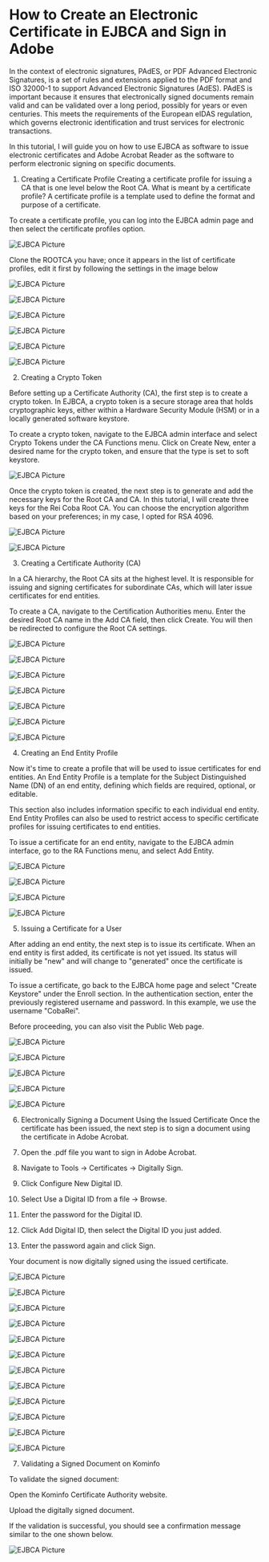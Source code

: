 # How to Create an Electronic Certificate in EJBCA and Sign in Adobe

In the context of electronic signatures, PAdES, or PDF Advanced Electronic Signatures, is a set of rules and extensions applied to the PDF format and ISO 32000-1 to support Advanced Electronic Signatures (AdES). PAdES is important because it ensures that electronically signed documents remain valid and can be validated over a long period, possibly for years or even centuries. This meets the requirements of the European eIDAS regulation, which governs electronic identification and trust services for electronic transactions.

In this tutorial, I will guide you on how to use EJBCA as software to issue electronic certificates and Adobe Acrobat Reader as the software to perform electronic signing on specific documents.

1. Creating a Certificate Profile
Creating a certificate profile for issuing a CA that is one level below the Root CA. What is meant by a certificate profile? A certificate profile is a template used to define the format and purpose of a certificate.

To create a certificate profile, you can log into the EJBCA admin page and then select the certificate profiles option.

![EJBCA Picture](https://miro.medium.com/v2/resize:fit:1400/format:webp/1*nTOnXlReNyvSxMLAIF3piw.png)

Clone the ROOTCA you have; once it appears in the list of certificate profiles, edit it first by following the settings in the image below

![EJBCA Picture](https://miro.medium.com/v2/resize:fit:1400/format:webp/1*e6Ax6u2PZV09bpPvv_pVNg.png)

![EJBCA Picture](https://miro.medium.com/v2/resize:fit:1400/format:webp/1*OG9iNwPVYV5yyLE6UToaag.png)  

![EJBCA Picture](https://miro.medium.com/v2/resize:fit:1400/format:webp/1*Gw__oAq3eZW4cbUsemPC6Q.png)  

![EJBCA Picture](https://miro.medium.com/v2/resize:fit:1400/format:webp/1*9gLAszEV4y2dBCKNvA31Jw.png)  

![EJBCA Picture](https://miro.medium.com/v2/resize:fit:1400/format:webp/1*dI-w9hzx7ustCSNISXi13A.png)  

![EJBCA Picture](https://miro.medium.com/v2/resize:fit:1400/format:webp/1*ehPYfFZ-Vvc0v-cHUCPIHQ.png)  

2. Creating a Crypto Token

Before setting up a Certificate Authority (CA), the first step is to create a crypto token. In EJBCA, a crypto token is a secure storage area that holds cryptographic keys, either within a Hardware Security Module (HSM) or in a locally generated software keystore.

To create a crypto token, navigate to the EJBCA admin interface and select Crypto Tokens under the CA Functions menu. Click on Create New, enter a desired name for the crypto token, and ensure that the type is set to soft keystore.

![EJBCA Picture](https://miro.medium.com/v2/resize:fit:1400/format:webp/1*nbt9LElzja_MrgTYxE-ugg.png)  

Once the crypto token is created, the next step is to generate and add the necessary keys for the Root CA and CA. In this tutorial, I will create three keys for the Rei Coba Root CA. You can choose the encryption algorithm based on your preferences; in my case, I opted for RSA 4096.

![EJBCA Picture](https://miro.medium.com/v2/resize:fit:1400/format:webp/1*AhbpmiDGTzbsKo1rM7iYdQ.png)  

![EJBCA Picture](https://miro.medium.com/v2/resize:fit:1400/format:webp/1*V_p_3vGfbwtWzPP54GeW6Q.png)  

3. Creating a Certificate Authority (CA)

In a CA hierarchy, the Root CA sits at the highest level. It is responsible for issuing and signing certificates for subordinate CAs, which will later issue certificates for end entities.

To create a CA, navigate to the Certification Authorities menu. Enter the desired Root CA name in the Add CA field, then click Create. You will then be redirected to configure the Root CA settings.

![EJBCA Picture](https://miro.medium.com/v2/resize:fit:1400/format:webp/1*u_3Zlap-AiTNAb7Zu3D4cA.png) 

![EJBCA Picture](https://miro.medium.com/v2/resize:fit:1400/format:webp/1*4Fc-nYo3J-o_mOAjuXNJVg.png)  

![EJBCA Picture](https://miro.medium.com/v2/resize:fit:1400/format:webp/1*RVgp5ujsH85xAaqnMhDXJw.png)  

![EJBCA Picture](https://miro.medium.com/v2/resize:fit:2000/format:webp/1*XGoS3D18TDipVM6vJnbHMA.png) 

![EJBCA Picture](https://miro.medium.com/v2/resize:fit:1400/format:webp/1*897IlQE_x6U9U-kLdj5yMQ.png) 

![EJBCA Picture](https://miro.medium.com/v2/resize:fit:1400/format:webp/1*R3nzI1n8npDMXgepvvKyEA.png)  

![EJBCA Picture](https://miro.medium.com/v2/resize:fit:1400/format:webp/1*zuOtFa2MnODcS0rl4onvGQ.png)  

4. Creating an End Entity Profile

Now it's time to create a profile that will be used to issue certificates for end entities. An End Entity Profile is a template for the Subject Distinguished Name (DN) of an end entity, defining which fields are required, optional, or editable.

This section also includes information specific to each individual end entity. End Entity Profiles can also be used to restrict access to specific certificate profiles for issuing certificates to end entities.

To issue a certificate for an end entity, navigate to the EJBCA admin interface, go to the RA Functions menu, and select Add Entity.

![EJBCA Picture](https://miro.medium.com/v2/resize:fit:1400/format:webp/1*ai2mTgq2kUNAy2rjBAxCUQ.png)  

![EJBCA Picture](https://miro.medium.com/v2/resize:fit:1400/format:webp/1*SOnnyP_Liek8qs0Eg2nCLg.png)  

![EJBCA Picture](https://miro.medium.com/v2/resize:fit:1400/format:webp/1*j2CrqoXHunOc2akcmEd6RQ.png)  

![EJBCA Picture](https://miro.medium.com/v2/resize:fit:1400/format:webp/1*OLTuVMb3na1a5-pTIYKV8w.png)  

5. Issuing a Certificate for a User

After adding an end entity, the next step is to issue its certificate. When an end entity is first added, its certificate is not yet issued. Its status will initially be "new" and will change to "generated" once the certificate is issued.

To issue a certificate, go back to the EJBCA home page and select "Create Keystore" under the Enroll section. In the authentication section, enter the previously registered username and password. In this example, we use the username "CobaRei".

Before proceeding, you can also visit the Public Web page.

![EJBCA Picture](https://miro.medium.com/v2/resize:fit:1020/format:webp/1*wsaj1GLPxFhVmo4JSGFe8w.png)  

![EJBCA Picture](https://miro.medium.com/v2/resize:fit:1400/format:webp/1*T2NJIPCrnJWmjIUmFyv_mQ.png)  

![EJBCA Picture](https://miro.medium.com/v2/resize:fit:1400/format:webp/1*Z3BndK1OSx5UNHq-l9rUHg.png)  

![EJBCA Picture](https://miro.medium.com/v2/resize:fit:1400/format:webp/1*CxAnynf77OjB7C1EQhEFXQ.png)  

![EJBCA Picture](https://miro.medium.com/v2/resize:fit:1400/format:webp/1*lqpiEHUnVKY6v7AYigyojw.png)  

6. Electronically Signing a Document Using the Issued Certificate
Once the certificate has been issued, the next step is to sign a document using the certificate in Adobe Acrobat.

1. Open the .pdf file you want to sign in Adobe Acrobat.
2. Navigate to Tools → Certificates → Digitally Sign.

3. Click Configure New Digital ID.

4. Select Use a Digital ID from a file → Browse.

5. Enter the password for the Digital ID.

6. Click Add Digital ID, then select the Digital ID you just added.

7. Enter the password again and click Sign.

Your document is now digitally signed using the issued certificate.

![EJBCA Picture](https://miro.medium.com/v2/resize:fit:1244/format:webp/1*fQ9SLGwzhptuye1SGV4cnQ.png) 

![EJBCA Picture](https://miro.medium.com/v2/resize:fit:1400/format:webp/1*1fomk8v6wYMhZzLMbfRnWQ.png)  

![EJBCA Picture](https://miro.medium.com/v2/resize:fit:1400/format:webp/1*pxO7EJtiLLSfc4qeAyQ-vA.png)  

![EJBCA Picture](https://miro.medium.com/v2/resize:fit:1400/format:webp/1*tnSXRh2fSvM3bRib469HKw.png)  

![EJBCA Picture](https://miro.medium.com/v2/resize:fit:1400/format/webp/1*k3bskNn1gx5C0onQHmtoCg.png)  

![EJBCA Picture](https://miro.medium.com/v2/resize:fit:1400/format/webp/1*TNcoi9xHa4s3CuIIJFQcnQ.png)  

![EJBCA Picture](https://miro.medium.com/v2/resize:fit:1196/format/webp/1*JKtFqq-YzcCUVZwTOqFrxQ.png)  

![EJBCA Picture](https://miro.medium.com/v2/resize:fit:1052/format/webp/1*iEURiTVGqX-ZLXdHOBBtpg.png)  

![EJBCA Picture](https://miro.medium.com/v2/resize:fit:1400/format/webp/1*T9Q17jgKTmRUgVArb7QvlQ.png) 
 
![EJBCA Picture](https://miro.medium.com/v2/resize:fit:1400/format/webp/1*8u6eBHGznfgYUcNl_Nrn3Q.png)  

![EJBCA Picture](https://miro.medium.com/v2/resize:fit:1400/format/webp/1*FY8A_YPv1rrIF-aCphORig.png) 
 
![EJBCA Picture](https://miro.medium.com/v2/resize:fit:1400/format/webp/1*4lQ9zFBkSGQUpBze1t_DCQ.png)  

7. Validating a Signed Document on Kominfo

To validate the signed document:

Open the Kominfo Certificate Authority website.

Upload the digitally signed document.

If the validation is successful, you should see a confirmation message similar to the one shown below.

![EJBCA Picture](https://miro.medium.com/v2/resize:fit:1400/format/webp/1*Np2eAM_iUAG4ymxVanEP8A.png)  

